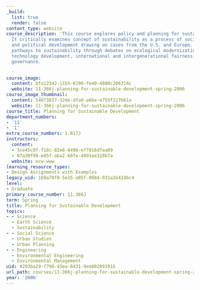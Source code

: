 ```yaml
---
_build:
  list: true
  render: false
content_type: website
course_description: 'This course explores policy and planning for sustainable development.
  It critically examines concept of sustainability as a process of social, organizational,
  and political development drawing on cases from the U.S. and Europe. It also explores
  pathways to sustainability through debates on ecological modernization; sustainable
  technology development, international and intergenerational fairness, and democratic
  governance.

  '
course_image:
  content: bfa12342-11b5-6196-fe40-4888c286314c
  website: 11-366j-planning-for-sustainable-development-spring-2006
course_image_thumbnail:
  content: 54073837-32de-dfa0-a66e-e755f227b61a
  website: 11-366j-planning-for-sustainable-development-spring-2006
course_title: Planning for Sustainable Development
department_numbers:
- '11'
- '1'
extra_course_numbers: 1.817J
instructors:
  content:
  - 3ce45c0f-f18c-82e8-8496-ef7816d7aa09
  - 87a30f98-e05f-aba2-68fe-4091ee328b7a
  website: ocw-www
learning_resource_types:
- Design Assignments with Examples
legacy_uid: 169a78f0-5e15-a05f-0884-031a1b424bc4
level:
- Graduate
primary_course_number: 11.366J
term: Spring
title: Planning for Sustainable Development
topics:
- - Science
  - Earth Science
  - Sustainability
- - Social Science
  - Urban Studies
  - Urban Planning
- - Engineering
  - Environmental Engineering
  - Environmental Management
uid: 4293ba29-f798-45ea-8431-9ee802891016
url_path: courses/11-366j-planning-for-sustainable-development-spring-2006
year: '2006'
---
```

